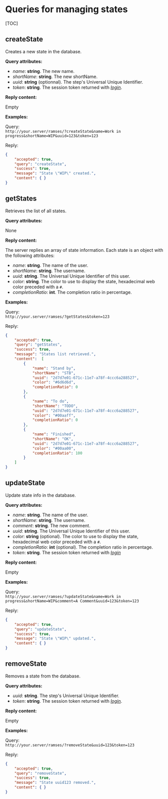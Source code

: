 # Queries for managing states

[TOC]

## createState

Creates a new state in the database.

**Query attributes:**

- *name*: **string**. The new name.
- *shortName*: **string**. The new shortName.
- *uuid*: **string** (optionnal). The step's Universal Unique Identifier.
- *token*: **string**. The session token returned with [*login*](general.md#login).

**Reply content:**

Empty

**Examples:**

Query:  
`http://your.server/ramses/?createState&name=Work in progress&shortName=WIP&uuid=123&token=123`

Reply:

```json
{
    "accepted": true,
    "query": "createState",
    "success": true,
    "message": "State \"WIP\" created.",
    "content": { }
}
```

## getStates

Retrieves the list of all states.

**Query attributes:**

None

**Reply content:**

The server replies an array of state information. Each state is an object with the following attributes:

- *name*: **string**. The name of the user.
- *shortName*: **string**. The username.
- *uuid*: **string**. The Universal Unique Identifier of this user.
- *color*: **string**. The color to use to display the state, hexadecimal web color preceded with a `#`.
- *completionRatio*: **int**. The completion ratio in percentage.

**Examples:**

Query:  
`http://your.server/ramses/?getStates&token=123`

Reply:

```json
{
    "accepted": true,
    "query": "getStates",
    "success": true,
    "message": "States list retrieved.",
    "content":  [
        {
            "name": "Stand by",
            "shortName": "STB",
            "uuid": "2d7d7e01-671c-11e7-a78f-4ccc6a288527",
            "color": "#6d6d6d",
            "completionRatio": 0
        },
        {
            "name": "To do",
            "shortName": "TODO",
            "uuid": "2d7d7e01-671c-11e7-a78f-4ccc6a288527",
            "color": "#00aaff",
            "completionRatio": 0
        },
        {
            "name": "Finished",
            "shortName": "OK",
            "uuid": "2d7d7e01-671c-11e7-a78f-4ccc6a288527",
            "color": "#00aa00",
            "completionRatio": 100
        }
    ]
}
```

## updateState

Update state info in the database.

**Query attributes:**

- *name*: **string**. The name of the user.
- *shortName*: **string**. The username.
- *comment*: **string**. The new comment.
- *uuid*: **string**. The Universal Unique Identifier of this user.
- *color*: **string** (optional). The color to use to display the state, hexadecimal web color preceded with a `#`.
- *completionRatio*: **int** (optional). The completion ratio in percentage.
- *token*: **string**. The session token returned with [*login*](general.md#login)

**Reply content:**

Empty

**Examples:**

Query:  
`http://your.server/ramses/?updateState&name=Work in progress&shortName=WIP&comment=A Comment&uuid=123&token=123`

Reply:

```json
{
    "accepted": true,
    "query": "updateState",
    "success": true,
    "message": "State \"WIP\" updated.",
    "content": { }
}
```

## removeState

Removes a state from the database.

**Query attributes:**

- *uuid*: **string**. The step's Universal Unique Identifier.
- *token*: **string**. The session token returned with [*login*](general.md#login).

**Reply content:**

Empty

**Examples:**

Query:  
`http://your.server/ramses/?removeState&uuid=123&token=123`

Reply:

```json
{
    "accepted": true,
    "query": "removeState",
    "success": true,
    "message": "State uuid123 removed.",
    "content": { }
}
```
